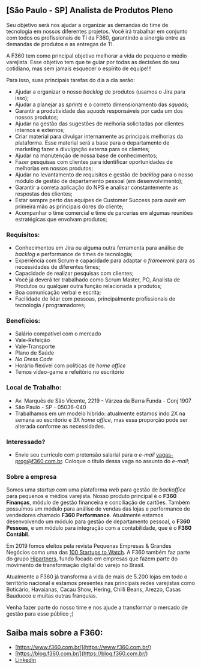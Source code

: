 ## [São Paulo - SP] Analista de Produtos Pleno

Seu objetivo será nos ajudar a organizar as demandas do time de tecnologia em nossos diferentes projetos. Você irá trabalhar em conjunto com todos os profissionais de TI da F360, garantindo a sinergia entre as demandas de produtos e as entregas de TI. 

A F360 tem como principal objetivo melhorar a vida do pequeno e médio varejista. Esse objetivo tem que te guiar por todas as decisões do seu cotidiano, mas sem jamais esquecer o espírito de equipe!!!

Para isso, suas principais tarefas do dia a dia serão:

- Ajudar a organizar o nosso _backlog_ de produtos (usamos o Jira para isso);
- Ajudar a planejar as _sprints_ e o correto dimensionamento das _squads_;
- Garantir a produtividade das _squads_ responsáveis por cada um dos nossos produtos;
- Ajudar na gestão das sugestões de melhoria solicitadas por clientes internos e externos;
- Criar material para divulgar internamente as principais melhorias da plataforma. Esse material será a base para o departamento de marketing fazer a divulgação externa para os clientes;
- Ajudar na manutenção de nossa base de conhecimentos;
- Fazer pesquisas com clientes para identificar oportunidades de melhorias em nossos produtos;
- Ajudar no levantamento de requisitos e gestão de _backlog_ para o nosso módulo de gestão de departamento pessoal (em desenvolvimento);
- Garantir a correta aplicação do NPS e analisar constantemente as respostas dos clientes;
- Estar sempre perto das equipes de Customer Success para ouvir em primeira mão as principais dores do cliente;
- Acompanhar o time comercial e time de parcerias em algumas reuniões estratégicas que envolvam produtos;

### Requisitos:
- Conhecimentos em Jira ou alguma outra ferramenta para análise de _backlog_ e performance de times de tecnologia;
- Experiência com Scrum e capacidade para adaptar o _framework_ para as necessidades de diferentes times;
- Capacidade de realizar pesquisas com clientes;
- Você já deverá ter trabalhado como Scrum Master, PO, Analista de Produtos ou qualquer outra função relacionada a produtos;
- Boa comunicação verbal e escrita;
- Facilidade de lidar com pessoas, principalmente profissionais de tecnologia / programadores;

### Benefícios:
 - Salário compatível com o mercado
 - Vale-Refeição
 - Vale-Transporte
 - Plano de Saúde
 - _No Dress Code_
 - Horário flexível com políticas de _home office_
 - Temos vídeo-game e refeitório no escritório

### Local de Trabalho:
- Av. Marquês de São Vicente, 2219 - Várzea da Barra Funda - Conj 1907
- São Paulo - SP - 05036-040
- Trabalhamos em um modelo híbrido: atualmente estamos indo 2X na semana ao escritório e 3X _home office_, mas essa proporção pode ser alterada conforme as necessidades.

### Interessado?
- Envie seu currículo com pretensão salarial para o _e-mail_ [vagas-prog@f360.com.br](mailto:vagas-prog@f360.com.br). Coloque o título dessa vaga no assunto do _e-mail_;

### Sobre a empresa
Somos uma _startup_ com uma plataforma _web_ para gestão de _backoffice_ para pequenos e médios varejista. Nosso produto principal é o **F360 Finanças**, módulo de gestão financeira e conciliação de cartões. Também possuímos um módulo para análise de vendas das lojas e performance de vendedores chamado **F360 Performance**. Atualmente estamos desenvolvendo um módulo para gestão de departamento pessoal, o **F360 Pessoas**, e um módulo para integração com a contabilidade, que é o **F360 Contábil**.

Em 2019 fomos eleitos pela revista Pequenas Empresas & Grandes Negócios como uma das [100 Startups to Watch](https://revistapegn.globo.com/Startups/noticia/2019/05/100-startups-brasileiras-para-voce-ficar-de-olho.html). A F360 também faz parte do grupo [Hipartners](https://www.hipartners.com.br/), fundo focado em empresas que fazem parte do movimento de transformação digital do varejo no Brasil.

Atualmente a F360 já transforma a vida de mais de 5.200 lojas em todo o território nacional e estamos presentes nas principais redes varejistas como Boticário, Havaianas, Cacau Show, Hering, Chilli Beans, Arezzo, Casas Bauducco e muitas outras franquias. 

Venha fazer parte do nosso time e nos ajude a transformar o mercado de gestão para esse público ;)

## Saiba mais sobre a F360:
- [https://www.f360.com.br/](https://www.f360.com.br/)
- [https://blog.f360.com.br/](https://blog.f360.com.br/)
- [Linkedin](https://www.linkedin.com/company/f-360)
